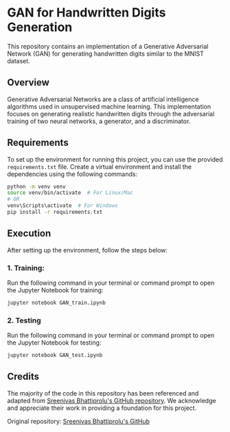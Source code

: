 # GAN for Handwritten Digits Generation

This repository contains an implementation of a Generative Adversarial Network (GAN) for generating handwritten digits similar to the MNIST dataset.

## Overview

Generative Adversarial Networks are a class of artificial intelligence algorithms used in unsupervised machine learning. This implementation focuses on generating realistic handwritten digits through the adversarial training of two neural networks, a generator, and a discriminator.

## Requirements

To set up the environment for running this project, you can use the provided `requirements.txt` file. Create a virtual environment and install the dependencies using the following commands:

```bash
python -m venv venv
source venv/bin/activate  # For Linux/Mac
# OR
venv\Scripts\activate  # For Windows
pip install -r requirements.txt
```

## Execution

After setting up the environment, follow the steps below:

### 1. Training:

Run the following command in your terminal or command prompt to open the Jupyter Notebook for training:

```bash
jupyter notebook GAN_train.ipynb
```
### 2. Testing

Run the following command in your terminal or command prompt to open the Jupyter Notebook for testing:

```bash
jupyter notebook GAN_test.ipynb
```

## Credits

The majority of the code in this repository has been referenced and adapted from [Sreenivas Bhattiprolu's GitHub repository](https://github.com/bnsreenu/python_for_microscopists/blob/master/125_126_GAN_predict_mnist.py). We acknowledge and appreciate their work in providing a foundation for this project.

Original repository: [Sreenivas Bhattiprolu's GitHub](https://github.com/bnsreenu/python_for_microscopists)
